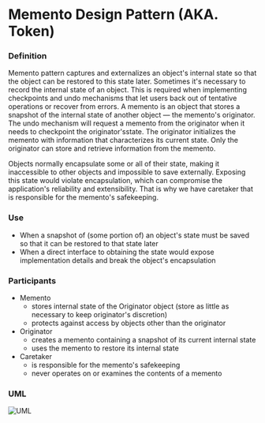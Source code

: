 # Memento Design Pattern (AKA. Token) 

### Definition

Memento pattern captures and externalizes an object's internal state so that the object can be restored to this state later.
Sometimes it's necessary to record the internal state of an object.
This is required when implementing checkpoints and undo mechanisms that let users back out of tentative operations or recover from errors.
A memento is an object that stores a snapshot of the internal state of another object — the memento's originator.
The undo mechanism will request a memento from the originator when it needs to checkpoint the originator'sstate. 
The originator initializes the memento with information that characterizes its current state. 
Only the originator can store and retrieve information from the memento.

Objects normally encapsulate some or all of their state, making it inaccessible to other objects and impossible to save externally. 
Exposing this state would violate encapsulation, which can compromise the application's reliability and extensibility.
That is why we have caretaker that is responsible for the memento's safekeeping.


### Use

- When a snapshot of (some portion of) an object's state must be saved so that it can be restored to that state later
- When a direct interface to obtaining the state would expose implementation details and break the object's encapsulation

### Participants

- Memento
  - stores internal state of the Originator object (store as little as necessary to keep originator's discretion)
  - protects against access by objects other than the originator
- Originator
  - creates a memento containing a snapshot of its current internal state
  - uses the memento to restore its internal state
- Caretaker
  - is responsible for the memento's safekeeping
  - never operates on or examines the contents of a memento

### UML
![UML](https://user-images.githubusercontent.com/45321513/196162209-2aea87ae-7d8c-486f-b9c3-efaeb3f96374.jpeg)

